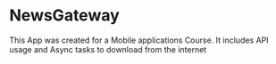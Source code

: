 # NewsGateway

This App was created for a Mobile applications Course. It includes API usage and Async tasks to download from the internet
